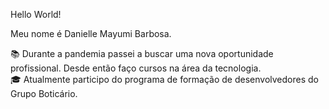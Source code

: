 Hello World!


Meu nome é Danielle Mayumi Barbosa.

📚 Durante a pandemia passei a buscar uma nova oportunidade profissional. Desde então faço cursos na área da tecnologia.                                                                                                                                                                                                                                                                     
🎓 Atualmente participo do programa de formação de desenvolvedores do Grupo Boticário.
